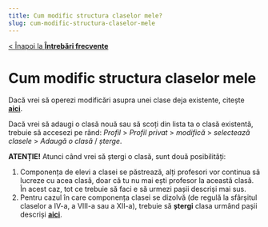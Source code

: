 ```yaml
---
title: Cum modific structura claselor mele?
slug: cum-modific-structura-claselor-mele
---
```


[< Înapoi la **Întrebări frecvente**](/intrebari-frecvente/)

# Cum modific structura claselor mele

Dacă vrei să operezi modificări asupra unei clase deja existente, citește [**aici**](/intrebari-frecvente/cum-promovez-o-clasa-sau-modific-litera-si-anul-clasei/).

Dacă vrei să adaugi o clasă nouă sau să scoți din lista ta o clasă existentă, trebuie să accesezi pe rând:
*Profil* > *Profil privat* > *modifică* > *selectează clasele* > *Adaugă o clasă* / *șterge*.

**ATENȚIE!** Atunci când vrei să ștergi o clasă, sunt două posibilități:
1. Componența de elevi a clasei se păstrează, alți profesori vor continua să lucreze cu acea clasă, doar că tu nu mai ești profesor la această clasă. În acest caz, tot ce trebuie să faci e să urmezi pașii descriși mai sus.
2. Pentru cazul în care componența clasei se dizolvă (de regulă la sfârșitul claselor a IV-a, a VIII-a sau a XII-a), trebuie să **ștergi** clasa urmând pașii descriși [**aici**](/intrebari-frecvente/cum-promovez-o-clasa-sau-modific-litera-si-anul-clasei/).